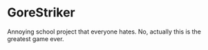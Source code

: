 # GoreStriker
Annoying school project that everyone hates. No, actually this is the greatest game ever.
